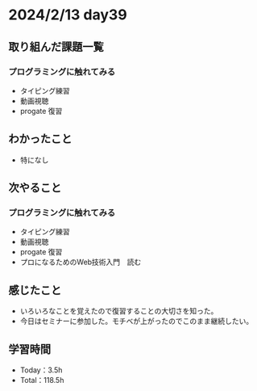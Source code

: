 # 2024/2/13 day39


## 取り組んだ課題一覧
### プログラミングに触れてみる
  - タイピング練習
  - 動画視聴
  - progate 復習

## わかったこと
  - 特になし
    

## 次やること
### プログラミングに触れてみる
  - タイピング練習
  - 動画視聴
  - progate 復習
  - プロになるためのWeb技術入門　読む


## 感じたこと
  - いろいろなことを覚えたので復習することの大切さを知った。
  - 今日はセミナーに参加した。モチベが上がったのでこのまま継続したい。
    

## 学習時間
  - Today：3.5h
  - Total：118.5h
